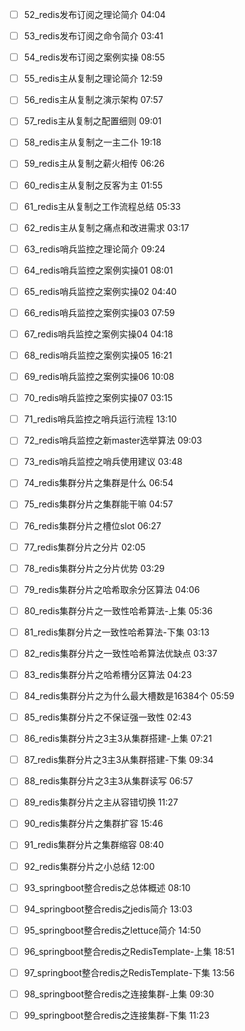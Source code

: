 - [ ] 52_redis发布订阅之理论简介 04:04
- [ ] 53_redis发布订阅之命令简介 03:41
- [ ] 54_redis发布订阅之案例实操 08:55





- [ ] 55_redis主从复制之理论简介 12:59
- [ ] 56_redis主从复制之演示架构 07:57
- [ ] 57_redis主从复制之配置细则 09:01
- [ ] 58_redis主从复制之一主二仆 19:18
- [ ] 59_redis主从复制之薪火相传 06:26
- [ ] 60_redis主从复制之反客为主 01:55
- [ ] 61_redis主从复制之工作流程总结 05:33
- [ ] 62_redis主从复制之痛点和改进需求 03:17





- [ ] 63_redis哨兵监控之理论简介 09:24
- [ ] 64_redis哨兵监控之案例实操01 08:01
- [ ] 65_redis哨兵监控之案例实操02 04:40
- [ ] 66_redis哨兵监控之案例实操03 07:59
- [ ] 67_redis哨兵监控之案例实操04 04:18
- [ ] 68_redis哨兵监控之案例实操05 16:21
- [ ] 69_redis哨兵监控之案例实操06 10:08
- [ ] 70_redis哨兵监控之案例实操07 03:15
- [ ] 71_redis哨兵监控之哨兵运行流程 13:10
- [ ] 72_redis哨兵监控之新master选举算法 09:03
- [ ] 73_redis哨兵监控之哨兵使用建议 03:48





- [ ] 74_redis集群分片之集群是什么 06:54
- [ ] 75_redis集群分片之集群能干嘛 04:57
- [ ] 76_redis集群分片之槽位slot 06:27
- [ ] 77_redis集群分片之分片 02:05
- [ ] 78_redis集群分片之分片优势 03:29
- [ ] 79_redis集群分片之哈希取余分区算法 04:06
- [ ] 80_redis集群分片之一致性哈希算法-上集 05:36
- [ ] 81_redis集群分片之一致性哈希算法-下集 03:13
- [ ] 82_redis集群分片之一致性哈希算法优缺点 03:37
- [ ] 83_redis集群分片之哈希槽分区算法 04:23
- [ ] 84_redis集群分片之为什么最大槽数是16384个 05:59
- [ ] 85_redis集群分片之不保证强一致性 02:43
- [ ] 86_redis集群分片之3主3从集群搭建-上集 07:21
- [ ] 87_redis集群分片之3主3从集群搭建-下集 09:34
- [ ] 88_redis集群分片之3主3从集群读写 06:57
- [ ] 89_redis集群分片之主从容错切换 11:27
- [ ] 90_redis集群分片之集群扩容 15:46
- [ ] 91_redis集群分片之集群缩容 08:40
- [ ] 92_redis集群分片之小总结 12:00





- [ ] 93_springboot整合redis之总体概述 08:10
- [ ] 94_springboot整合redis之jedis简介 13:03
- [ ] 95_springboot整合redis之lettuce简介 14:50
- [ ] 96_springboot整合redis之RedisTemplate-上集 18:51
- [ ] 97_springboot整合redis之RedisTemplate-下集 13:56
- [ ] 98_springboot整合redis之连接集群-上集 09:30
- [ ] 99_springboot整合redis之连接集群-下集 11:23